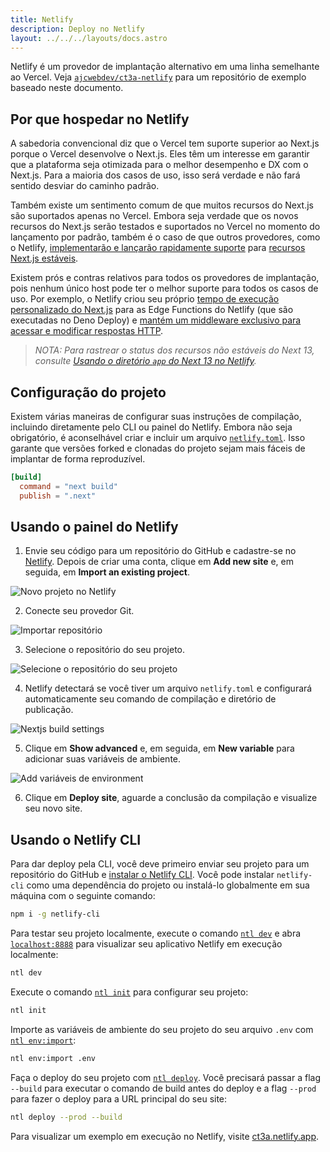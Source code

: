 ```yaml
---
title: Netlify
description: Deploy no Netlify
layout: ../../../layouts/docs.astro
---
```


Netlify é um provedor de implantação alternativo em uma linha semelhante ao Vercel. Veja [`ajcwebdev/ct3a-netlify`](https://github.com/ajcwebdev/ct3a-netlify) para um repositório de exemplo baseado neste documento.

## Por que hospedar no Netlify

A sabedoria convencional diz que o Vercel tem suporte superior ao Next.js porque o Vercel desenvolve o Next.js. Eles têm um interesse em garantir que a plataforma seja otimizada para o melhor desempenho e DX com o Next.js. Para a maioria dos casos de uso, isso será verdade e não fará sentido desviar do caminho padrão.

Também existe um sentimento comum de que muitos recursos do Next.js são suportados apenas no Vercel. Embora seja verdade que os novos recursos do Next.js serão testados e suportados no Vercel no momento do lançamento por padrão, também é o caso de que outros provedores, como o Netlify, [implementarão e lançarão rapidamente suporte](https://www.netlify.com/blog/deploy-nextjs-13/) para [recursos Next.js estáveis](https://docs.netlify.com/integrations/frameworks/next-js/overview/).

Existem prós e contras relativos para todos os provedores de implantação, pois nenhum único host pode ter o melhor suporte para todos os casos de uso. Por exemplo, o Netlify criou seu próprio [tempo de execução personalizado do Next.js](https://github.com/netlify/next-runtime) para as Edge Functions do Netlify (que são executadas no Deno Deploy) e [mantém um middleware exclusivo para acessar e modificar respostas HTTP](https://github.com/netlify/next-runtime#nextjs-middleware-on-netlify).

> _NOTA: Para rastrear o status dos recursos não estáveis do Next 13, consulte [Usando o diretório `app` do Next 13 no Netlify](https://github.com/netlify/next-runtime/discussions/1724)._

## Configuração do projeto

Existem várias maneiras de configurar suas instruções de compilação, incluindo diretamente pelo CLI ou painel do Netlify. Embora não seja obrigatório, é aconselhável criar e incluir um arquivo [`netlify.toml`](https://docs.netlify.com/configure-builds/file-based-configuration/). Isso garante que versões forked e clonadas do projeto sejam mais fáceis de implantar de forma reproduzível.

```toml
[build]
  command = "next build"
  publish = ".next"
```

## Usando o painel do Netlify

1. Envie seu código para um repositório do GitHub e cadastre-se no [Netlify](https://app.netlify.com/signup). Depois de criar uma conta, clique em **Add new site** e, em seguida, em **Import an existing project**.

![Novo projeto no Netlify](/images/netlify-01-new-project.webp)

2. Conecte seu provedor Git.

![Importar repositório](/images/netlify-02-connect-to-git-provider.webp)

3. Selecione o repositório do seu projeto.

![Selecione o repositório do seu projeto](/images/netlify-03-pick-a-repository-from-github.webp)

4. Netlify detectará se você tiver um arquivo `netlify.toml` e configurará automaticamente seu comando de compilação e diretório de publicação.

![Nextjs build settings](/images/netlify-04-configure-build-settings.webp)

5. Clique em **Show advanced** e, em seguida, em **New variable** para adicionar suas variáveis de ambiente.

![Add variáveis de environment](/images/netlify-05-env-vars.webp)

6. Clique em **Deploy site**, aguarde a conclusão da compilação e visualize seu novo site.

## Usando o Netlify CLI

Para dar deploy pela CLI, você deve primeiro enviar seu projeto para um repositório do GitHub e [instalar o Netlify CLI](https://docs.netlify.com/cli/get-started/). Você pode instalar `netlify-cli` como uma dependência do projeto ou instalá-lo globalmente em sua máquina com o seguinte comando:

```bash
npm i -g netlify-cli
```

Para testar seu projeto localmente, execute o comando [`ntl dev`](https://docs.netlify.com/cli/get-started/#run-a-local-development-environment) e abra [`localhost:8888`](http://localhost:8888/) para visualizar seu aplicativo Netlify em execução localmente:

```bash
ntl dev
```

Execute o comando [`ntl init`](https://docs.netlify.com/cli/get-started/#continuous-deployment) para configurar seu projeto:

```bash
ntl init
```

Importe as variáveis de ambiente do seu projeto do seu arquivo `.env` com [`ntl env:import`](https://cli.netlify.com/commands/env#envimport):

```bash
ntl env:import .env
```

Faça o deploy do seu projeto com [`ntl deploy`](https://docs.netlify.com/cli/get-started/#manual-deploys). Você precisará passar a flag `--build` para executar o comando de build antes do deploy e a flag `--prod` para fazer o deploy para a URL principal do seu site:

```bash
ntl deploy --prod --build
```

Para visualizar um exemplo em execução no Netlify, visite [ct3a.netlify.app](https://ct3a.netlify.app/).
